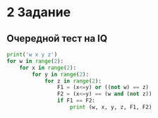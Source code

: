 # 2 Задание

## Очередной тест на IQ

```python
print('w x y z')
for w in range(2):
    for x in range(2):
        for y in range(2):
            for z in range(2):
                F1 = (x<=y) or ((not w) == z)
                F2 = (x<=y) == (w and (not z))
                if F1 == F2:
                    print (w, x, y, z, F1, F2)
```
